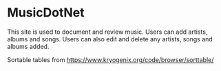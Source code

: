 # MusicDotNet

This site is used to document and review music.
Users can add artists, albums and songs.
Users can also edit and delete any artists, songs and albums added.

Sortable tables from https://www.kryogenix.org/code/browser/sorttable/
